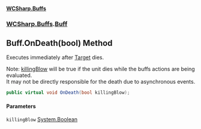 #### [WCSharp.Buffs](README.md 'README')
### [WCSharp.Buffs](WCSharp.Buffs.md 'WCSharp.Buffs').[Buff](WCSharp.Buffs.Buff.md 'WCSharp.Buffs.Buff')

## Buff.OnDeath(bool) Method

Executes immediately after [Target](WCSharp.Buffs.Buff.Target.md 'WCSharp.Buffs.Buff.Target') dies.  
  
Note: [killingBlow](WCSharp.Buffs.Buff.OnDeath(bool).md#WCSharp.Buffs.Buff.OnDeath(bool).killingBlow 'WCSharp.Buffs.Buff.OnDeath(bool).killingBlow') will be true if the unit dies while the buffs actions are being evaluated.  
            It may not be directly responsible for the death due to asynchronous events.

```csharp
public virtual void OnDeath(bool killingBlow);
```
#### Parameters

<a name='WCSharp.Buffs.Buff.OnDeath(bool).killingBlow'></a>

`killingBlow` [System.Boolean](https://docs.microsoft.com/en-us/dotnet/api/System.Boolean 'System.Boolean')